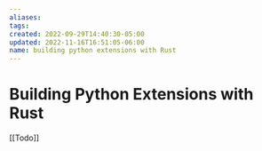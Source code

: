 ```yaml
---
aliases: 
tags: 
created: 2022-09-29T14:40:30-05:00
updated: 2022-11-16T16:51:05-06:00
name: building python extensions with Rust
---
```

# Building Python Extensions with Rust

[[Todo]]
